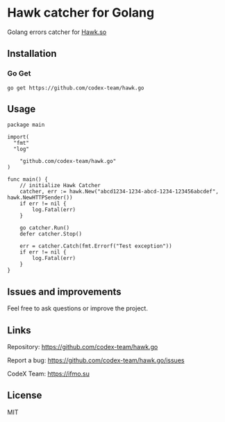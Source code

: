 # Hawk catcher for Golang

Golang errors catcher for [Hawk.so](https://hawk.so)

## Installation

### Go Get

```golang
go get https://github.com/codex-team/hawk.go
```

## Usage

```golang
package main

import(
  "fmt"
  "log"

	"github.com/codex-team/hawk.go"
)

func main() {
    // initialize Hawk Catcher
    catcher, err := hawk.New("abcd1234-1234-abcd-1234-123456abcdef", hawk.NewHTTPSender())
    if err != nil {
        log.Fatal(err)
    }

    go catcher.Run()
    defer catcher.Stop()

    err = catcher.Catch(fmt.Errorf("Test exception"))
    if err != nil {
        log.Fatal(err)
    }
}
```

## Issues and improvements

Feel free to ask questions or improve the project.

## Links

Repository: https://github.com/codex-team/hawk.go

Report a bug: https://github.com/codex-team/hawk.go/issues

CodeX Team: https://ifmo.su

## License

MIT
